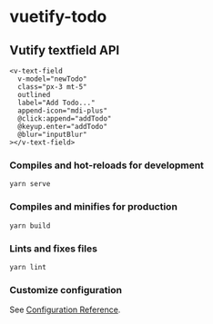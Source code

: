 # vuetify-todo

## Vutify textfield API

```
<v-text-field
  v-model="newTodo"
  class="px-3 mt-5"
  outlined
  label="Add Todo..."
  append-icon="mdi-plus"
  @click:append="addTodo"
  @keyup.enter="addTodo"
  @blur="inputBlur"
></v-text-field>
```

### Compiles and hot-reloads for development

```
yarn serve
```

### Compiles and minifies for production

```
yarn build
```

### Lints and fixes files

```
yarn lint
```

### Customize configuration

See [Configuration Reference](https://cli.vuejs.org/config/).
